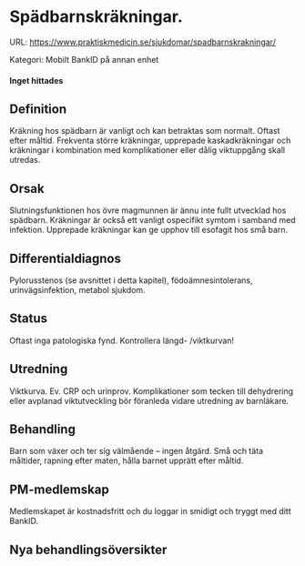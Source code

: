 # Spädbarnskräkningar.

URL: https://www.praktiskmedicin.se/sjukdomar/spadbarnskrakningar/



Kategori: Mobilt BankID på annan enhet

#### Inget hittades

## Definition

Kräkning hos spädbarn är vanligt och kan betraktas som normalt. Oftast efter måltid. Frekventa större kräkningar, upprepade kaskadkräkningar och kräkningar i kombination med komplikationer eller dålig viktuppgång skall utredas.

## Orsak

Slutningsfunktionen hos övre magmunnen är ännu inte fullt utvecklad hos spädbarn. Kräkningar är också ett vanligt ospecifikt symtom i samband med infektion. Upprepade kräkningar kan ge upphov till esofagit hos små barn.

## Differentialdiagnos

Pylorusstenos (se avsnittet i detta kapitel), födoämnesintolerans, urinvägsinfektion, metabol sjukdom.

## Status

Oftast inga patologiska fynd. Kontrollera längd- /viktkurvan!

## Utredning

Viktkurva. Ev. CRP och urinprov. Komplikationer som tecken till dehydrering eller avplanad viktutveckling bör föranleda vidare utredning av barnläkare.

## Behandling

Barn som växer och ter sig välmående – ingen åtgärd. Små och täta måltider, rapning efter maten, hålla barnet upprätt efter måltid.

## PM-medlemskap

Medlemskapet är kostnadsfritt och du loggar in smidigt och tryggt med ditt BankID.

## Nya behandlingsöversikter

